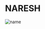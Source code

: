 # NARESH 
![name](https://user-images.githubusercontent.com/51693679/100314674-2c278f00-2fdd-11eb-9102-ce6664a78883.png)

